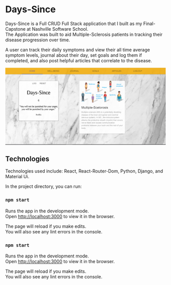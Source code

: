 # Days-Since
Days-Since is a Full CRUD Full Stack application that I built as my Final-Capstone at Nashville Software School.  
The Application was built to aid Multiple-Sclerosis patients in tracking their disease progression over time.

A user can track their daily symptoms and view their all time average symptom levels, journal about their day, set goals
and log them if completed, and also post helpful articles that correlate to the disease. 

![Days-Since](https://github.com/Dylan-Trevor-Rowe/days-since-client/blob/main/src/components/Days-Since%20read%20me%20picture.png)

## Technologies 
Technologies used include: React, React-Router-Dom,  Python, Django, and Material Ui.

In the project directory, you can run:

### `npm start`

Runs the app in the development mode.<br />
Open [http://localhost:3000](http://localhost:3000) to view it in the browser.

The page will reload if you make edits.<br />
You will also see any lint errors in the console.


### `npm start`

Runs the app in the development mode.\
Open [http://localhost:3000](http://localhost:3000) to view it in the browser.

The page will reload if you make edits.\
You will also see any lint errors in the console.

